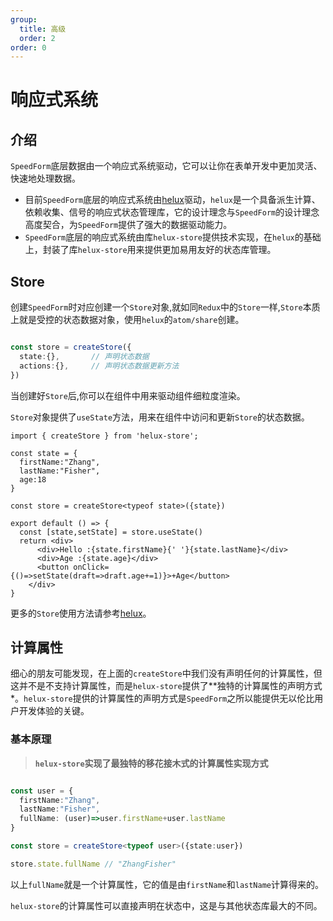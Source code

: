 ```yaml
---
group:
  title: 高级
  order: 2
order: 0  
---
```


# 响应式系统

## 介绍

`SpeedForm`底层数据由一个响应式系统驱动，它可以让你在表单开发中更加灵活、快速地处理数据。

- 目前`SpeedForm`底层的响应式系统由[helux](https://heluxjs.github.io/helux/guide)驱动，`helux`是一个具备派生计算、依赖收集、信号的响应式状态管理库，它的设计理念与`SpeedForm`的设计理念高度契合，为`SpeedForm`提供了强大的数据驱动能力。
- `SpeedForm`底层的响应式系统由库`helux-store`提供技术实现，在`helux`的基础上，封装了库`helux-store`用来提供更加易用友好的状态库管理。


## Store

创建`SpeedForm`时对应创建一个`Store`对象,就如同`Redux`中的`Store`一样,`Store`本质上就是受控的状态数据对象，使用`helux`的`atom/share`创建。

```ts

const store = createStore({
  state:{},       // 声明状态数据
  actions:{},     // 声明状态数据更新方法
})

```

当创建好`Store`后,你可以在组件中用来驱动组件细粒度渲染。

`Store`对象提供了`useState`方法，用来在组件中访问和更新`Store`的状态数据。

```tsx
import { createStore } from 'helux-store';

const state = {
  firstName:"Zhang",
  lastName:"Fisher",
  age:18
}

const store = createStore<typeof state>({state})

export default () => {
  const [state,setState] = store.useState() 
  return <div>
      <div>Hello :{state.firstName}{' '}{state.lastName}</div>
      <div>Age :{state.age}</div>
      <button onClick={()=>setState(draft=>draft.age+=1)}>+Age</button>
    </div>
}

``` 
  
更多的`Store`使用方法请参考[helux](https://heluxjs.github.io/helux/guide)。

## 计算属性

细心的朋友可能发现，在上面的`createStore`中我们没有声明任何的计算属性，但这并不是不支持计算属性，而是`helux-store`提供了**独特的计算属性的声明方式*。`helux-store`提供的计算属性的声明方式是`SpeedForm`之所以能提供无以伦比用户开发体验的关键。

### 基本原理

> **`helux-store`实现了最独特的移花接木式的计算属性实现方式**

```ts

const user = {
  firstName:"Zhang",
  lastName:"Fisher",
  fullName: (user)=>user.firstName+user.lastName
}

const store = createStore<typeof user>({state:user})

store.state.fullName // "ZhangFisher"

```

以上`fullName`就是一个计算属性，它的值是由`firstName`和`lastName`计算得来的。

`helux-store`的计算属性可以直接声明在状态中，这是与其他状态库最大的不同。







 